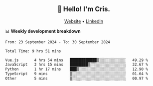 
<h2 align="center">👋 Hello! I'm Cris.</h2>
<p align="center">
  <a href="https://www.criscunas.dev">Website</a> •
  <a href="https://www.linkedin.com/in/cristophercunas/">LinkedIn</a> 
</p>


📊 **Weekly development breakdown**
<!--START_SECTION:waka-->

```txt
From: 23 September 2024 - To: 30 September 2024

Total Time: 9 hrs 51 mins

Vue.js       4 hrs 54 mins   ████████████▒░░░░░░░░░░░░   49.29 %
JavaScript   3 hrs 15 mins   ████████▒░░░░░░░░░░░░░░░░   32.67 %
Python       1 hr 17 mins    ███▒░░░░░░░░░░░░░░░░░░░░░   12.90 %
TypeScript   9 mins          ▒░░░░░░░░░░░░░░░░░░░░░░░░   01.64 %
Other        5 mins          ▒░░░░░░░░░░░░░░░░░░░░░░░░   00.97 %
```

<!--END_SECTION:waka-->

